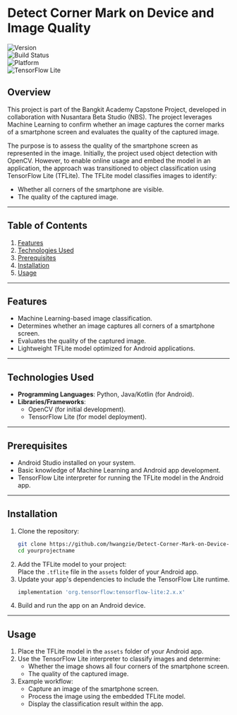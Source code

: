 # **Detect Corner Mark on Device and Image Quality**
![Version](https://img.shields.io/badge/Version-1.0-blue)  
![Build Status](https://img.shields.io/badge/Build-Passing-brightgreen)   
![Platform](https://img.shields.io/badge/Platform-Android-brightgreen)  
![TensorFlow Lite](https://img.shields.io/badge/TensorFlow-Lite-orange)
## **Overview**
This project is part of the Bangkit Academy Capstone Project, developed in collaboration with Nusantara Beta Studio (NBS). The project leverages Machine Learning to confirm whether an image captures the corner marks of a smartphone screen and evaluates the quality of the captured image.

The purpose is to assess the quality of the smartphone screen as represented in the image. Initially, the project used object detection with OpenCV. However, to enable online usage and embed the model in an application, the approach was transitioned to object classification using TensorFlow Lite (TFLite). The TFLite model classifies images to identify:
- Whether all corners of the smartphone are visible.
- The quality of the captured image.

---

## **Table of Contents**
1. [Features](#features)  
2. [Technologies Used](#technologies-used)  
3. [Prerequisites](#prerequisites)  
4. [Installation](#installation)  
5. [Usage](#usage)  

---

## **Features**
- Machine Learning-based image classification.  
- Determines whether an image captures all corners of a smartphone screen.  
- Evaluates the quality of the captured image.  
- Lightweight TFLite model optimized for Android applications.  

---

## **Technologies Used**
- **Programming Languages**: Python, Java/Kotlin (for Android).  
- **Libraries/Frameworks**:  
  - OpenCV (for initial development).  
  - TensorFlow Lite (for model deployment).  

---

## **Prerequisites**
- Android Studio installed on your system.  
- Basic knowledge of Machine Learning and Android app development.  
- TensorFlow Lite interpreter for running the TFLite model in the Android app.  

---

## **Installation**
1. Clone the repository:  
   ```bash
   git clone https://github.com/hwangzie/Detect-Corner-Mark-on-Device-and-Image-Quality.git
   cd yourprojectname
   ```
2. Add the TFLite model to your project:  
   Place the `.tflite` file in the `assets` folder of your Android app.  
3. Update your app's dependencies to include the TensorFlow Lite runtime.  
   ```gradle
   implementation 'org.tensorflow:tensorflow-lite:2.x.x'
   ```
4. Build and run the app on an Android device.  

---

## **Usage**
1. Place the TFLite model in the `assets` folder of your Android app.  
2. Use the TensorFlow Lite interpreter to classify images and determine:  
   - Whether the image shows all four corners of the smartphone screen.  
   - The quality of the captured image.  
3. Example workflow:
   - Capture an image of the smartphone screen.
   - Process the image using the embedded TFLite model.
   - Display the classification result within the app.  
